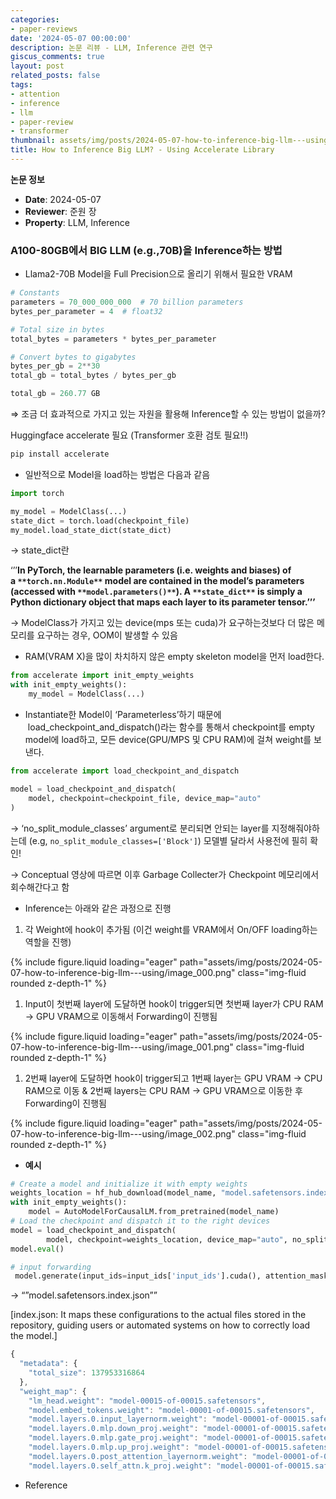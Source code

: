 ```yaml
---
categories:
- paper-reviews
date: '2024-05-07 00:00:00'
description: 논문 리뷰 - LLM, Inference 관련 연구
giscus_comments: true
layout: post
related_posts: false
tags:
- attention
- inference
- llm
- paper-review
- transformer
thumbnail: assets/img/posts/2024-05-07-how-to-inference-big-llm---using/thumbnail.jpg
title: How to Inference Big LLM? - Using Accelerate Library
---
```


**논문 정보**
- **Date**: 2024-05-07
- **Reviewer**: 준원 장
- **Property**: LLM, Inference

### A100-80GB에서 BIG LLM (e.g.,70B)을 Inference하는 방법

- Llama2-70B Model을 Full Precision으로 올리기 위해서 필요한 VRAM

```python
# Constants
parameters = 70_000_000_000  # 70 billion parameters
bytes_per_parameter = 4  # float32

# Total size in bytes
total_bytes = parameters * bytes_per_parameter

# Convert bytes to gigabytes
bytes_per_gb = 2**30
total_gb = total_bytes / bytes_per_gb

total_gb = 260.77 GB
```

⇒ 조금 더 효과적으로 가지고 있는 자원을 활용해 Inference할 수 있는 방법이 없을까?

Huggingface accelerate 필요 (Transformer 호환 검토 필요!!)

```python
pip install accelerate
```

- 일반적으로 Model을 load하는 방법은 다음과 같음

```python
import torch

my_model = ModelClass(...)
state_dict = torch.load(checkpoint_file)
my_model.load_state_dict(state_dict)
```

→ state_dict란

‘’’**In PyTorch, the learnable parameters (i.e. weights and biases) of a **`**torch.nn.Module**`** model are contained in the model’s parameters (accessed with **`**model.parameters()**`**). A **`**state_dict**`** is simply a Python dictionary object that maps each layer to its parameter tensor.’’’**

→ ModelClass가 가지고 있는 device(mps 또는 cuda)가 요구하는것보다 더 많은 메모리를 요구하는 경우, OOM이 발생할 수 있음

- RAM(VRAM X)을 많이 차치하지 않은 empty skeleton model을 먼저 load한다. 

```python
from accelerate import init_empty_weights
with init_empty_weights():
    my_model = ModelClass(...)
```

- Instantiate한 Model이 ‘Parameterless’하기 때문에  load_checkpoint_and_dispatch()라는 함수를 통해서 checkpoint를 empty model에 load하고, 모든 device(GPU/MPS 및 CPU RAM)에 걸쳐 weight를 보낸다.

```python
from accelerate import load_checkpoint_and_dispatch

model = load_checkpoint_and_dispatch(
    model, checkpoint=checkpoint_file, device_map="auto"
)
```

→ ‘no_split_module_classes’ argument로 분리되면 안되는 layer를 지정해줘야하는데 (e.g, `no_split_module_classes=['Block']`) 모델별 달라서 사용전에 필히 확인!

→ Conceptual 영상에 따르면 이후 Garbage Collecter가 Checkpoint 메모리에서 회수해간다고 함

- Inference는 아래와 같은 과정으로 진행

1. 각 Weight에 hook이 추가됨 (이건 weight를 VRAM에서 On/OFF loading하는 역할을 진행)

{% include figure.liquid loading="eager" path="assets/img/posts/2024-05-07-how-to-inference-big-llm---using/image_000.png" class="img-fluid rounded z-depth-1" %}

1. Input이 첫번째 layer에 도달하면 hook이 trigger되면 첫번째 layer가 CPU RAM → GPU VRAM으로 이동해서 Forwarding이 진행됨 

{% include figure.liquid loading="eager" path="assets/img/posts/2024-05-07-how-to-inference-big-llm---using/image_001.png" class="img-fluid rounded z-depth-1" %}

1. 2번째 layer에 도달하면 hook이 trigger되고 1번째 layer는 GPU VRAM → CPU RAM으로 이동 & 2번째 layers는 CPU RAM → GPU VRAM으로 이동한 후 Forwarding이 진행됨 

{% include figure.liquid loading="eager" path="assets/img/posts/2024-05-07-how-to-inference-big-llm---using/image_002.png" class="img-fluid rounded z-depth-1" %}

- **예시**

```python
# Create a model and initialize it with empty weights
weights_location = hf_hub_download(model_name, "model.safetensors.index.json")
with init_empty_weights():
    model = AutoModelForCausalLM.from_pretrained(model_name)
# Load the checkpoint and dispatch it to the right devices
model = load_checkpoint_and_dispatch(
        model, checkpoint=weights_location, device_map="auto", no_split_module_classes=["LlamaDecoderLayer"], dtype=torch.float16)
model.eval()

# input forwarding
 model.generate(input_ids=input_ids['input_ids'].cuda(), attention_mask=input_ids['attention_mask'].cuda())
```

→ “”model.safetensors.index.json””

[index.json: It maps these configurations to the actual files stored in the repository, guiding users or automated systems on how to correctly load the model.]

```javascript
{
  "metadata": {
    "total_size": 137953316864
  },
  "weight_map": {
    "lm_head.weight": "model-00015-of-00015.safetensors",
    "model.embed_tokens.weight": "model-00001-of-00015.safetensors",
    "model.layers.0.input_layernorm.weight": "model-00001-of-00015.safetensors",
    "model.layers.0.mlp.down_proj.weight": "model-00001-of-00015.safetensors",
    "model.layers.0.mlp.gate_proj.weight": "model-00001-of-00015.safetensors",
    "model.layers.0.mlp.up_proj.weight": "model-00001-of-00015.safetensors",
    "model.layers.0.post_attention_layernorm.weight": "model-00001-of-00015.safetensors",
    "model.layers.0.self_attn.k_proj.weight": "model-00001-of-00015.safetensors",
```

- Reference
